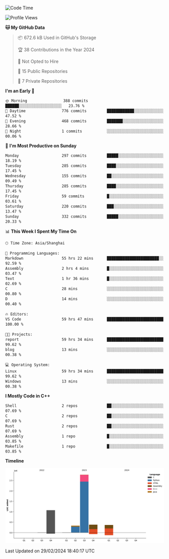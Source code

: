 <!--
**Salvely/Salvely** is a ✨ _special_ ✨ repository because its `README.md` (this file) appears on your GitHub profile.

Here are some ideas to get you started:

- 🔭 I’m currently working on ...
- 🌱 I’m currently learning ...
- 👯 I’m looking to collaborate on ...
- 🤔 I’m looking for help with ...
- 💬 Ask me about ...
- 📫 How to reach me: ...
- 😄 Pronouns: ...
- ⚡ Fun fact: ...
-->

<!--START_SECTION:waka-->
![Code Time](http://img.shields.io/badge/Code%20Time-529%20hrs%2010%20mins-blue)

![Profile Views](http://img.shields.io/badge/Profile%20Views-45-blue)

**🐱 My GitHub Data** 

> 📦 672.6 kB Used in GitHub's Storage 
 > 
> 🏆 38 Contributions in the Year 2024
 > 
> 🚫 Not Opted to Hire
 > 
> 📜 15 Public Repositories 
 > 
> 🔑 7 Private Repositories 
 > 
**I'm an Early 🐤** 

```text
🌞 Morning                388 commits         ██████░░░░░░░░░░░░░░░░░░░   23.76 % 
🌆 Daytime                776 commits         ████████████░░░░░░░░░░░░░   47.52 % 
🌃 Evening                468 commits         ███████░░░░░░░░░░░░░░░░░░   28.66 % 
🌙 Night                  1 commits           ░░░░░░░░░░░░░░░░░░░░░░░░░   00.06 % 
```
📅 **I'm Most Productive on Sunday** 

```text
Monday                   297 commits         █████░░░░░░░░░░░░░░░░░░░░   18.19 % 
Tuesday                  285 commits         ████░░░░░░░░░░░░░░░░░░░░░   17.45 % 
Wednesday                155 commits         ██░░░░░░░░░░░░░░░░░░░░░░░   09.49 % 
Thursday                 285 commits         ████░░░░░░░░░░░░░░░░░░░░░   17.45 % 
Friday                   59 commits          █░░░░░░░░░░░░░░░░░░░░░░░░   03.61 % 
Saturday                 220 commits         ███░░░░░░░░░░░░░░░░░░░░░░   13.47 % 
Sunday                   332 commits         █████░░░░░░░░░░░░░░░░░░░░   20.33 % 
```


📊 **This Week I Spent My Time On** 

```text
🕑︎ Time Zone: Asia/Shanghai

💬 Programming Languages: 
Markdown                 55 hrs 22 mins      ███████████████████████░░   92.59 % 
Assembly                 2 hrs 4 mins        █░░░░░░░░░░░░░░░░░░░░░░░░   03.47 % 
Text                     1 hr 36 mins        █░░░░░░░░░░░░░░░░░░░░░░░░   02.69 % 
C                        28 mins             ░░░░░░░░░░░░░░░░░░░░░░░░░   00.80 % 
D                        14 mins             ░░░░░░░░░░░░░░░░░░░░░░░░░   00.40 % 

🔥 Editors: 
VS Code                  59 hrs 47 mins      █████████████████████████   100.00 % 

🐱‍💻 Projects: 
report                   59 hrs 34 mins      █████████████████████████   99.62 % 
blog                     13 mins             ░░░░░░░░░░░░░░░░░░░░░░░░░   00.38 % 

💻 Operating System: 
Linux                    59 hrs 34 mins      █████████████████████████   99.62 % 
Windows                  13 mins             ░░░░░░░░░░░░░░░░░░░░░░░░░   00.38 % 
```

**I Mostly Code in C++** 

```text
Shell                    2 repos             ██░░░░░░░░░░░░░░░░░░░░░░░   07.69 % 
C                        2 repos             ██░░░░░░░░░░░░░░░░░░░░░░░   07.69 % 
Rust                     2 repos             ██░░░░░░░░░░░░░░░░░░░░░░░   07.69 % 
Assembly                 1 repo              █░░░░░░░░░░░░░░░░░░░░░░░░   03.85 % 
Makefile                 1 repo              █░░░░░░░░░░░░░░░░░░░░░░░░   03.85 % 
```



**Timeline**

![Lines of Code chart](https://raw.githubusercontent.com/Salvely/Salvely/main/assets/bar_graph.png)


 Last Updated on 29/02/2024 18:40:17 UTC
<!--END_SECTION:waka-->
<!-- ### [![Typing SVG](https://readme-typing-svg.demolab.com?font=JetBrains+Mono&size=22&pause=1000&width=435&height=70&lines=Hi!+I'm+Wen+Gao.+Nice+to+see+you!)](https://git.io/typing-svg)

[![Salvely's GitHub stats](https://github-readme-stats.vercel.app/api?username=Salvely&count_private=true&show_icons=true&theme=buefy&include_all_commits=true)](https://github.com/anuraghazr/github-readme-stats)
[![Top Langs](https://github-readme-stats.vercel.app/api/top-langs/?username=Salvely)](https://github.com/anuraghazr/github-readme-stats)


![Leetcode Stats](https://leetcard.jacoblin.cool/Salvely?theme=wtf&font=Kameron&ext=activity&show_rank=true)

![](https://komarev.com/ghpvc/?username=Salvely)
-->
